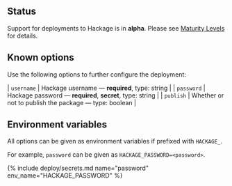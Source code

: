 ## Status

Support for deployments to Hackage is in **alpha**. Please see [Maturity Levels](/user/deployment-v2#maturity-levels) for details.
## Known options

Use the following options to further configure the deployment:

| `username` | Hackage username &mdash; **required**, type: string |
| `password` | Hackage password &mdash; **required**, **secret**, type: string |
| `publish` | Whether or not to publish the package &mdash; type: boolean |

## Environment variables

All options can be given as environment variables if prefixed with `HACKAGE_`.

For example, `password` can be given as `HACKAGE_PASSWORD=<password>`.

{% include deploy/secrets.md name="password" env_name="HACKAGE_PASSWORD" %}